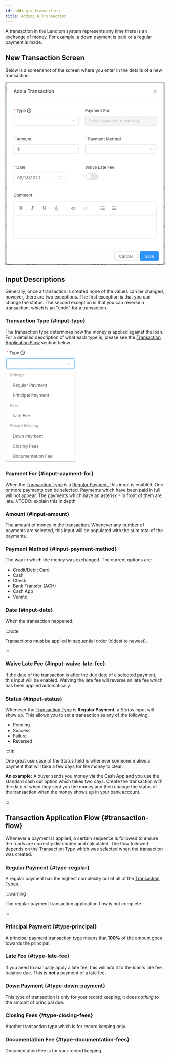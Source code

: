 ```yaml
---
id: adding-a-transaction
title: Adding a Transaction
---
```


A transaction in the Lendiom system represents any time there is an exchange of money. For example, a down payment is paid or a regular payment is made.

## New Transaction Screen

Below is a screenshot of the screen where you enter in the details of a new transaction.

![img](../../../static/img/docs/app/guides/adding-a-transaction/new-transaction-modal.png)

## Input Descriptions
Generally, once a transaction is created none of the values can be changed, however, there are two exceptions. The first exception is that you can change the status. The second exception is that you can reverse a transaction, which is an "undo" for a transaction.

### Transaction Type {#input-type}
The transaction type determines how the money is applied against the loan. For a detailed description of what each type is, please see the [Transaction Application Flow](#transaction-flow) section below.

![img](../../../static/img/docs/app/guides/adding-a-transaction/transaction-types.png)

### Payment For {#input-payment-for}
When the [Transaction Type](#input-type) is a [Regular Payment](#type-regular), this input is enabled. One or more payments can be selected. Payments which have been paid in full will not appear. The payments which have an asterisk `*` in front of them are late. //TODO: explain this in depth

### Amount {#input-amount}
The amount of money in the transaction. Whenever any number of payments are selected, this input will be populated with the sum total of the payments.

### Payment Method {#input-payment-method}
The way in which the money was exchanged. The current options are:
* Credit/Debit Card
* Cash
* Check
* Bank Transfer (ACH)
* Cash App
* Venmo

### Date {#input-date}
When the transaction happened.

:::note

Transactions must be applied in sequential order (oldest to newest).

:::

### Waive Late Fee {#input-waive-late-fee}
If the date of the transaction is after the due date of a selected payment, this input will be enabled. Waiving the late fee will reverse an late fee which has been applied automatically.

### Status {#input-status}
Whenever the [Transaction Type](#input-type) is **Regular Payment**, a *Status* input will show up. This allows you to set a transaction as any of the following:
* Pending
* Success
* Failure
* Reversed

:::tip

One great use case of the Status field is whenever someone makes a payment that will take a few days for the money to clear.

**An example:** A buyer sends you money via the Cash App and you use the standard cash out option which takes two days.
Create the transaction with the date of when they sent you the money and then change the status of the transaction when the money shows up in your bank account.

:::

## Transaction Application Flow {#transaction-flow}
Whenever a payment is applied, a certain sequence is followed to ensure the funds are correctly distributed and calculated. The flow followed depends on the [Transaction Type](#input-type) which was selected when the transaction was created.

### Regular Payment {#type-regular}
A regular payment has the highest complexity out of all of the [Transaction Types](#input-type).

:::warning

The regular payment transaction application flow is not complete.

:::

### Principal Payment {#type-principal}
A principal payment [transaction type](#input-type) means that **100%** of the amount goes towards the principal.

### Late Fee {#type-late-fee}
If you need to manually apply a late fee, this will add it to the loan's late fee balance due. This is **not** a payment of a late fee.

### Down Payment {#type-down-payment}
This type of transaction is only for your record keeping, it does *nothing* to the amount of principal due.

### Closing Fees {#type-closing-fees}
Another transaction type which is for record keeping only.

### Documentation Fee {#type-documentation-fees}
Documentation Fee is for your record keeping.

